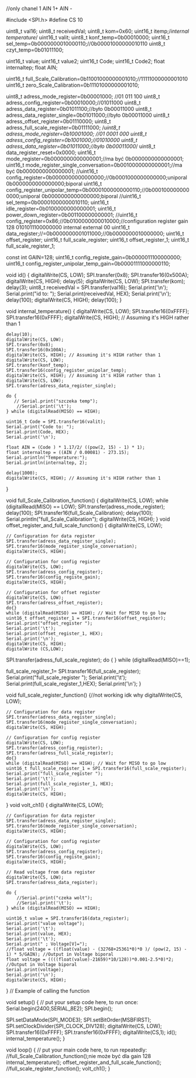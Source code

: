 //only chanel 1 AIN 1+ AIN -


#include <SPI.h>
#define CS 10
 
uint8_t val16;
uint8_t receivedVal;
uint8_t kom=0x60;
uint16_t itemp;/*internal temperature*/
uint16_t valit;
uint8_t konf_temp=0b00010000;
uint16_t sel_temp=0b0000000010000110;//0b00001000000010110
uint8_t czyt_temp=0b01011100;

uint16_t value; 
uint16_t value2; 
uint16_t  Code;
uint16_t Code2;
float internaltep;
float AIN;

uint16_t full_Scale_Calibration=0b11001000000001010;//11111000000001010
uint16_t zero_Scale_Calibration=0b11101000000001010;

uint8_t adress_mode_register=0b00001000; //01 011 100
uint8_t adress_config_register=0b00010000;//01011000
uint8_t adress_data_register=0b01011100;//było 0b00011000
uint8_t adress_data_register_single=0b01011000;//było 0b00011000
uint8_t adress_offset_register=0b01110000;
uint8_t adress_full_scale_register=0b01111000;
/*uint8_t adress_mode_register=0b10001000; //01 0001 000
uint8_t adress_config_register=0b1001000;//01010000
uint8_t adress_data_register=0b01011000;//było 0b00011000*/
uint8_t data_register_reset=0x0000;
uint16_t mode_register=0b0000000000000001;//ma być 0b0000000000000001;
uint16_t mode_register_single_conversation=0b0010000000000001;//ma być 0b0000000000000001;
//uint16_t config_register=0b0000000000000000;//0b0001000000000000;uniporal 0b0000000000000000;biporal
uint16_t config_register_unipolar_temp=0b00001000000000110;//0b0001000000000000;uniporal 0b0000000000000000;biporal
//uint16_t sel_temp=0b00001000000010110;
uint16_t idle_register=0b0100000000000001;
uint16_t power_down_register=0b001100000000001;
//uint16_t config_register=0x86;//0b0100000000010000;//configuration register gain 128 0101011100000000 internal external 00
uint16_t data_register;//=0b0000000001011000;//0b0000000010000000;
uint16_t offset_register;
uint16_t full_scale_register;
uint16_t offset_register_1;
uint16_t full_scale_register_1;

const int GAIN=128;
uint16_t config_registe_gain=0b0000011100000000;
uint16_t config_register_unipolar_temp_gain=0b00001111000000110;

void id() {
  digitalWrite(CS, LOW);
  SPI.transfer(0x8);
  SPI.transfer16(0x500A);
  digitalWrite(CS, HIGH);
  delay(5);
  digitalWrite(CS, LOW);
  SPI.transfer(kom);
  delay(3);
  uint8_t receivedVal = SPI.transfer(val16);
  Serial.print('\n');
  Serial.print("id to: ");
  Serial.print(receivedVal, HEX);
  Serial.print('\n');
  delay(100);
  digitalWrite(CS, HIGH);
  delay(100);
}

void internal_temperature() {
    digitalWrite(CS, LOW);
    SPI.transfer16(0xFFFF);
    SPI.transfer16(0xFFFF);
    digitalWrite(CS, HIGH); // Assuming it's HIGH rather than 1

    delay(10);
    digitalWrite(CS, LOW);
    SPI.transfer(0x8);
    SPI.transfer16(0x100A);
    digitalWrite(CS, HIGH); // Assuming it's HIGH rather than 1
    digitalWrite(CS, LOW);
    SPI.transfer(konf_temp);
    SPI.transfer16(config_register_unipolar_temp);
    digitalWrite(CS, HIGH); // Assuming it's HIGH rather than 1
    digitalWrite(CS, LOW);
    SPI.transfer(adress_data_register_single);

    do {
       // Serial.print("szczeka temp");
        //Serial.print('\t');
    } while (digitalRead(MISO) == HIGH);

    uint16_t Code = SPI.transfer16(valit);
    Serial.print("Code to: ");
    Serial.print(Code, HEX);
    Serial.print('\n');

    float AIN = (Code ) * 1.17/2/ ((pow(2, 15) - 1) * 1);
    float internaltep = ((AIN / 0.00081) - 273.15);
    Serial.println("Temperature:");
    Serial.println(internaltep, 2);

    delay(1000);
    digitalWrite(CS, HIGH); // Assuming it's HIGH rather than 1
}

void full_Scale_Calibration_function() {
    digitalWrite(CS, LOW);
    while (digitalRead(MISO) == LOW);
    SPI.transfer(adress_mode_register);
    delay(100);
    SPI.transfer16(full_Scale_Calibration);
    delay(100);
    Serial.println("full_Scale_Calibration");
    digitalWrite(CS, HIGH);
}
void offset_register_and_full_scale_function() {
    digitalWrite(CS, LOW);

    // Configuration for data register
    SPI.transfer(adress_data_register_single);
    SPI.transfer16(mode_register_single_conversation);
    digitalWrite(CS, HIGH);

    // Configuration for config register
    digitalWrite(CS, LOW);
    SPI.transfer(adress_config_register);
    SPI.transfer16(config_registe_gain);
    digitalWrite(CS, HIGH);

    // Configuration for offset register
    digitalWrite(CS, LOW);
    SPI.transfer(adress_offset_register);
    do{}
    while (digitalRead(MISO) == HIGH); // Wait for MISO to go low
    uint16_t offset_register_1 = SPI.transfer16(offset_register);
    Serial.print("offset_register ");
    Serial.print('\t');
    Serial.print(offset_register_1, HEX);
    Serial.print('\n');
    digitalWrite(CS, HIGH);
    digitalWrite (CS,LOW);
SPI.transfer(adress_full_scale_register);
do
{
} while (digitalRead(MISO)==1);

full_scale_register_1= SPI.transfer16(full_scale_register);
Serial.print("full_scale_register ");
Serial.print('\t');
Serial.print(full_scale_register_1,HEX);
Serial.print('\n');
}

void full_scale_register_function() {//not working idk why
    digitalWrite(CS, LOW);

    // Configuration for data register
    SPI.transfer(adress_data_register_single);
    SPI.transfer16(mode_register_single_conversation);
    digitalWrite(CS, HIGH);

    // Configuration for config register
    digitalWrite(CS, LOW);
    SPI.transfer(adress_config_register);
    SPI.transfer(adress_full_scale_register);
    do{}
    while (digitalRead(MISO) == HIGH); // Wait for MISO to go low
    uint16_t full_scale_register_1 = SPI.transfer16(full_scale_register);
    Serial.print("full_scale_register ");
    Serial.print('\t');
    Serial.print(full_scale_register_1, HEX);
    Serial.print('\n');
    digitalWrite(CS, HIGH);
}
void volt_ch1() {
    digitalWrite(CS, LOW);

    // Configuration for data register
    SPI.transfer(adress_data_register_single);
    SPI.transfer16(mode_register_single_conversation);
    digitalWrite(CS, HIGH);

    // Configuration for config register
    digitalWrite(CS, LOW);
    SPI.transfer(adress_config_register);
    SPI.transfer16(config_registe_gain);
    digitalWrite(CS, HIGH);

    // Read voltage from data register
    digitalWrite(CS, LOW);
    SPI.transfer(adress_data_register);

    do {
        //Serial.print("czeka wolt");
        //Serial.print('\t');
    } while (digitalRead(MISO) == HIGH);

    uint16_t value = SPI.transfer16(data_register);
    Serial.print("value voltage");
    Serial.print('\t');
    Serial.print(value, HEX);
    Serial.print('\t');
    Serial.print(" ; Voltage[V]=");
    //float voltage = ((float(value) - (32768+25361*0)*0 )/ (pow(2, 15) - 1) * 5/GAIN); //Output in Voltage biporal
    float voltage = ((((float(value)-21659)*10/128))*0.001-2.5*0)*2; //Output in Voltage biporal
    Serial.print(voltage);
    Serial.print('\n');
    digitalWrite(CS, HIGH);
}
// Example of calling the function


void setup() {
  // put your setup code here, to run once:
   Serial.begin(2400,SERIAL_8E2);
  SPI.begin();
 
  SPI.setDataMode(SPI_MODE3);
  SPI.setBitOrder(MSBFIRST);
  SPI.setClockDivider(SPI_CLOCK_DIV128);
  digitalWrite(CS, LOW);
  SPI.transfer16(0xFFFF);
  SPI.transfer16(0xFFFF);
  digitalWrite(CS,1);
  id();
  internal_temperature();
}

void loop() {
  // put your main code here, to run repeatedly:
//full_Scale_Calibration_function();nie może być dla gain 128
internal_temperature();
offset_register_and_full_scale_function();
//full_scale_register_function();
volt_ch1();
}
